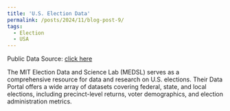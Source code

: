 ```yaml
---
title: 'U.S. Election Data'
permalink: /posts/2024/11/blog-post-9/
tags:
  - Election 
  - USA
---
```


Public Data Source: [click here](https://electionlab.mit.edu/data)

​The MIT Election Data and Science Lab (MEDSL) serves as a comprehensive resource for data and research on U.S. elections. Their Data Portal offers a wide array of datasets covering federal, state, and local elections, including precinct-level returns, voter demographics, and election administration metrics. 
